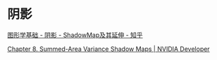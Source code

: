 # 阴影

[图形学基础 - 阴影 - ShadowMap及其延伸 - 知乎](https://zhuanlan.zhihu.com/p/384446688)

[Chapter 8. Summed-Area Variance Shadow Maps | NVIDIA Developer](https://developer.nvidia.com/gpugems/gpugems3/part-ii-light-and-shadows/chapter-8-summed-area-variance-shadow-maps)